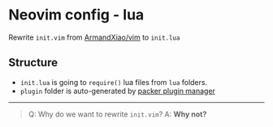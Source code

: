 # Neovim config - lua

Rewrite `init.vim` from [ArmandXiao/vim](https://github.com/ArmandXiao/vim) to `init.lua`

## Structure
- `init.lua` is going to `require()` lua files from `lua` folders.
- `plugin` folder is auto-generated by [packer plugin manager](https://github.com/wbthomason/packer.nvim)

---

> Q: Why do we want to rewrite `init.vim`?
> A: **Why not?**
